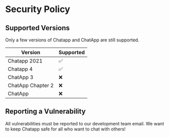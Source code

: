 # Security Policy

## Supported Versions

Only a few versions of Chatapp and ChatApp are still supported.

| Version              | Supported          |
| -------------------- | ------------------ |
| Chatapp 2021         | :white_check_mark: |
| Chatapp 4            | :white_check_mark: |
| ChatApp 3            | :x:                |
| ChatApp Chapter 2    | :x: |
| ChatApp              | :x:                |

## Reporting a Vulnerability

All vulnerabilities must be reported to our development team email. We want to keep Chatapp safe for all
who want to chat with others! 
